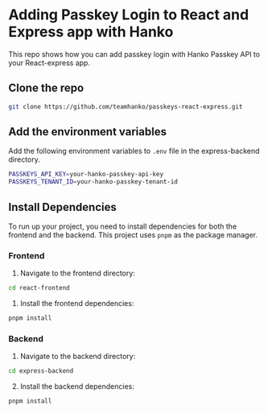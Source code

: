 # Adding Passkey Login to React and Express app with Hanko

This repo shows how you can add passkey login with Hanko Passkey API to your React-express app.

## Clone the repo

```bash
git clone https://github.com/teamhanko/passkeys-react-express.git
```

## Add the environment variables

Add the following environment variables to `.env` file in the express-backend directory.

```sh
PASSKEYS_API_KEY=your-hanko-passkey-api-key
PASSKEYS_TENANT_ID=your-hanko-passkey-tenant-id
```

## Install Dependencies

To run up your project, you need to install dependencies for both the frontend and the backend. This project uses `pnpm` as the package manager.

### Frontend

1. Navigate to the frontend directory:

```bash
cd react-frontend
```

1. Install the frontend dependencies:

```bash
pnpm install
```

### Backend

1. Navigate to the backend directory:

```bash
cd express-backend
```

2. Install the backend dependencies:

```bash
pnpm install
```

